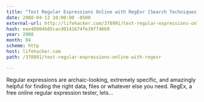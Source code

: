 ```yaml
---
title: "Test Regular Expressions Online with RegExr [Search Techniques]"
date: 2008-04-13 10:00:00 -0500
external-url: http://lifehacker.com/378991/test-regular-expressions-online-with-regexr
hash: eee48004b85cacd0141674fe39f74669
year: 2008
month: 04
scheme: http
host: lifehacker.com
path: /378991/test-regular-expressions-online-with-regexr

---
```


Regular expressions are archaic-looking, extremely specific, and amazingly helpful for finding the right data, files or whatever else you need. RegEx, a free online regular expression tester, lets...
